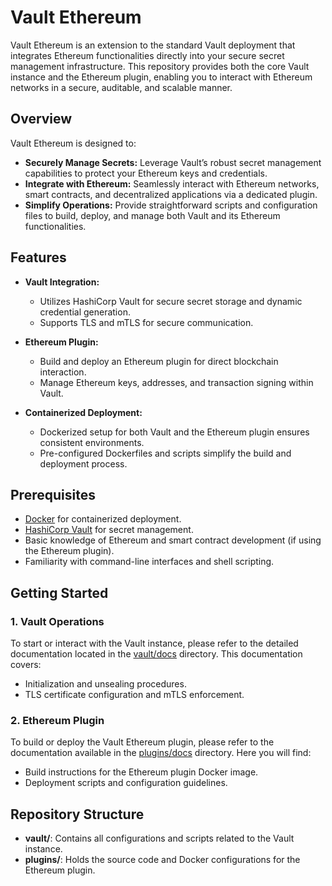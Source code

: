 # Vault Ethereum  
 
Vault Ethereum is an extension to the standard Vault deployment that integrates Ethereum functionalities directly into your secure secret management infrastructure. This repository provides both the core Vault instance and the Ethereum plugin, enabling you to interact with Ethereum networks in a secure, auditable, and scalable manner.  
 
## Overview  
 
Vault Ethereum is designed to:  
- **Securely Manage Secrets:** Leverage Vault’s robust secret management capabilities to protect your Ethereum keys and credentials.  
- **Integrate with Ethereum:** Seamlessly interact with Ethereum networks, smart contracts, and decentralized applications via a dedicated plugin.  
- **Simplify Operations:** Provide straightforward scripts and configuration files to build, deploy, and manage both Vault and its Ethereum functionalities.  
 
## Features  
 
- **Vault Integration:**  
  - Utilizes HashiCorp Vault for secure secret storage and dynamic credential generation.  
  - Supports TLS and mTLS for secure communication.  
 
- **Ethereum Plugin:**  
  - Build and deploy an Ethereum plugin for direct blockchain interaction.  
  - Manage Ethereum keys, addresses, and transaction signing within Vault.  
 
- **Containerized Deployment:**  
  - Dockerized setup for both Vault and the Ethereum plugin ensures consistent environments.  
  - Pre-configured Dockerfiles and scripts simplify the build and deployment process. 
 
## Prerequisites  
 
- [Docker](https://docs.docker.com/get-docker/) for containerized deployment.  
- [HashiCorp Vault](https://www.vaultproject.io/) for secret management.  
- Basic knowledge of Ethereum and smart contract development (if using the Ethereum plugin).  
- Familiarity with command-line interfaces and shell scripting.  
 
## Getting Started  
 
### 1. Vault Operations  
 
To start or interact with the Vault instance, please refer to the detailed documentation located in the [vault/docs](vault/docs) directory. This documentation covers:  
- Initialization and unsealing procedures.
- TLS certificate configuration and mTLS enforcement.
 
### 2. Ethereum Plugin  
 
To build or deploy the Vault Ethereum plugin, please refer to the documentation available in the [plugins/docs](plugins/docs) directory. Here you will find:  
- Build instructions for the Ethereum plugin Docker image.  
- Deployment scripts and configuration guidelines.
 
## Repository Structure  
 
- **vault/**: Contains all configurations and scripts related to the Vault instance.  
- **plugins/**: Holds the source code and Docker configurations for the Ethereum plugin.
